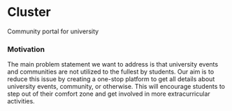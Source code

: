 # Cluster
Community portal for university 

### Motivation
The main problem statement we want to address is that university events and communities are not utilized to the fullest by students. 
Our aim is to reduce this issue by creating a one-stop platform to get all details about university events, community, or otherwise.
This will encourage students to step out of their comfort zone and get involved in more extracurricular activities.


